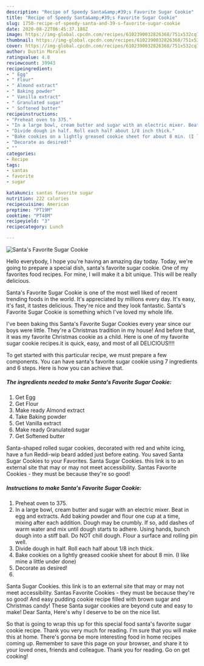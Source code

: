 ```yaml
---
description: "Recipe of Speedy Santa&amp;#39;s Favorite Sugar Cookie"
title: "Recipe of Speedy Santa&amp;#39;s Favorite Sugar Cookie"
slug: 1750-recipe-of-speedy-santa-and-39-s-favorite-sugar-cookie
date: 2020-08-22T06:45:37.188Z
image: https://img-global.cpcdn.com/recipes/6102390032826368/751x532cq70/santas-favorite-sugar-cookie-recipe-main-photo.jpg
thumbnail: https://img-global.cpcdn.com/recipes/6102390032826368/751x532cq70/santas-favorite-sugar-cookie-recipe-main-photo.jpg
cover: https://img-global.cpcdn.com/recipes/6102390032826368/751x532cq70/santas-favorite-sugar-cookie-recipe-main-photo.jpg
author: Dustin Morales
ratingvalue: 4.8
reviewcount: 39943
recipeingredient:
- " Egg"
- " Flour"
- " Almond extract"
- " Baking powder"
- " Vanilla extract"
- " Granulated sugar"
- " Softened butter"
recipeinstructions:
- "Preheat oven to 375."
- "In a large bowl, cream butter and sugar with an electric mixer. Beat in egg and extracts. Add baking powder and flour one cup at a time, mixing after each addition. Dough may be crumbly. If so, add dashes of warm water and mix until dough starts to adhere. Using hands, bunch dough into a stiff ball. Do NOT chill dough. Flour a surface and rolling pin well."
- "Divide dough in half. Roll each half about 1/8 inch thick."
- "Bake cookies on a lightly greased cookie sheet for about 8 min. (I like mine a little under done)"
- "Decorate as desired!"
- ""
categories:
- Recipe
tags:
- santas
- favorite
- sugar

katakunci: santas favorite sugar 
nutrition: 222 calories
recipecuisine: American
preptime: "PT19M"
cooktime: "PT48M"
recipeyield: "3"
recipecategory: Lunch

---
```



![Santa&#39;s Favorite Sugar Cookie](https://img-global.cpcdn.com/recipes/6102390032826368/751x532cq70/santas-favorite-sugar-cookie-recipe-main-photo.jpg)

Hello everybody, I hope you're having an amazing day today. Today, we're going to prepare a special dish, santa&#39;s favorite sugar cookie. One of my favorites food recipes. For mine, I will make it a bit unique. This will be really delicious.

Santa&#39;s Favorite Sugar Cookie is one of the most well liked of recent trending foods in the world. It's appreciated by millions every day. It's easy, it's fast, it tastes delicious. They're nice and they look fantastic. Santa&#39;s Favorite Sugar Cookie is something which I've loved my whole life.

I&#39;ve been baking this Santa&#39;s Favorite Sugar Cookies every year since our boys were little. They&#39;re a Christmas tradition in my house! And before that, it was my favorite Christmas cookie as a child. Here is one of my favorite sugar cookie recipes.it is quick, easy, and most of all DELICIOUS!!!!


To get started with this particular recipe, we must prepare a few components. You can have santa&#39;s favorite sugar cookie using 7 ingredients and 6 steps. Here is how you can achieve that.

<!--inarticleads1-->

##### The ingredients needed to make Santa&#39;s Favorite Sugar Cookie:

1. Get  Egg
1. Get  Flour
1. Make ready  Almond extract
1. Take  Baking powder
1. Get  Vanilla extract
1. Make ready  Granulated sugar
1. Get  Softened butter


Santa-shaped rolled sugar cookies, decorated with red and white icing, have a fun Reddi-wip beard added just before eating. You saved Santa Sugar Cookies to your Favorites. Santa Sugar Cookies. this link is to an external site that may or may not meet accessibility. Santas Favorite Cookies - they must be because they&#39;re so good! 

<!--inarticleads2-->

##### Instructions to make Santa&#39;s Favorite Sugar Cookie:

1. Preheat oven to 375.
1. In a large bowl, cream butter and sugar with an electric mixer. Beat in egg and extracts. Add baking powder and flour one cup at a time, mixing after each addition. Dough may be crumbly. If so, add dashes of warm water and mix until dough starts to adhere. Using hands, bunch dough into a stiff ball. Do NOT chill dough. Flour a surface and rolling pin well.
1. Divide dough in half. Roll each half about 1/8 inch thick.
1. Bake cookies on a lightly greased cookie sheet for about 8 min. (I like mine a little under done)
1. Decorate as desired!
1. 


Santa Sugar Cookies. this link is to an external site that may or may not meet accessibility. Santas Favorite Cookies - they must be because they&#39;re so good! And easy pudding cookie recipe filled with brown sugar and Christmas candy! These Santa sugar cookies are beyond cute and easy to make! Dear Santa, Here&#39;s why I deserve to be on the nice list. 

So that is going to wrap this up for this special food santa&#39;s favorite sugar cookie recipe. Thank you very much for reading. I'm sure that you will make this at home. There's gonna be more interesting food in home recipes coming up. Remember to save this page on your browser, and share it to your loved ones, friends and colleague. Thank you for reading. Go on get cooking!
